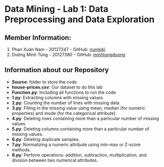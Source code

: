 # Data Mining - Lab 1: Data Preprocessing and Data Exploration
## Member Information:
1. Phan Xuân Nam - 20127247 - GitHub: [numkiki](https://github.com/numkiki)
2. Dương Minh Tùng - 20127380 - GitHub: [minhtungduong](https://github.com/minhtungduong)

## Information about our Repository
- **Source**: folder to store the code
- **house-prices.csv**: Our dataset to do this lab 
- **Function.py**: Including all functions to run the code
- **1.py**: Extracting columns with missing values.
- **2.py**: Counting the number of lines with missing data.
- **3.py**: Filling in the missing value using mean, median (for numeric properties) and mode (for the categorical attribute).
- **4.py**: Deleting rows containing more than a particular number of missing values.
- **5.py**: Deleting columns containing more than a particular number of missing values.
- **6.py**: Deleting duplicate samples.
- **7.py**: Normalizing a numeric attribute using min-max or Z-score methods.
- **8.py**: Perform operations: addition, subtraction, multiplication, and division between two numerical attributes.
